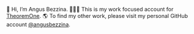 👋 Hi, I’m Angus Bezzina.
🧑🏻‍💻 This is my work focused account for [TheoremOne](https://github.com/theoremone).
🌎 To find my other work, please visit my personal GitHub account [@angusbezzina](https://github.com/angusbezzina).

<!---
angus-theoremone/angus-theoremone is a ✨ special ✨ repository because its `README.md` (this file) appears on your GitHub profile.
You can click the Preview link to take a look at your changes.
--->
